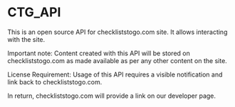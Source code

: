 CTG_API
=======

This is an open source API for checkliststogo.com site.  It allows interacting with the site.


Important note: Content created with this API will be stored on checkliststogo.com as made available as per any other content on the site.

License Requirement: Usage of this API requires a visible notification and link back to checkliststogo.com.

In return, checkliststogo.com will provide a link on our developer page.

